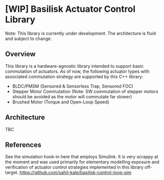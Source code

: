 # [WIP] Basilisk Actuator Control Library
Note: This library is currently under development. The architecture is fluid and subject to change.

## Overview
This library is a hardware-agnostic library intended to support basic commutation of actuators.
As of now, the following actuator types with associated commutation strategy are supported by this C++ library:
- BLDC/PMSM (Sensored & Sensorless Trap, Sensored FOC)
- Stepper Motor Commutation (Note: SW commutation of stepper motors should be avoided as the motor will commutate far slower)
- Brushed Motor (Torque and Open-Loop Speed)

## Architecture
TBC

## References
See the simulation hook-in here that employs Simulink. It is very scrappy at the moment and was used primarily for elementary modelling exposure and verification of actuator control strategies implemented in this library off-target. https://github.com/sahil-kale/basilisk-control-loop-sim